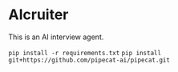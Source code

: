 # AIcruiter

This is an AI interview agent.

`pip install -r requirements.txt`
`pip install git+https://github.com/pipecat-ai/pipecat.git`